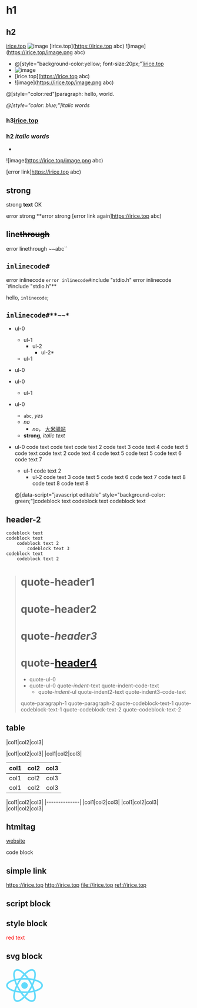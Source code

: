 # h1
## h2 

[irice.top](https://irice.top)
![image](https://irice.top/image.png)
[irice.top](https://irice.top abc)
![image](https://irice.top/image.png abc)

* @[style="background-color:yellow; font-size:20px;"][irice.top](https://irice.top)
* ![image](https://irice.top/image.png)
* [irice.top](https://irice.top abc)
* ![image](https://irice.top/image.png abc)

@[style="color:red"]paragraph: hello, world.

*@[style="color: blue;"]italic words*


### h3[irice.top](https://irice.top)

### h2 *italic words*

*

![image(https://irice.top/image.png abc)

[error link]https://irice.top abc)


## str**on**g

strong **text** OK

error strong **error strong [error link again]https://irice.top abc)

## line~~through~~

error linethrough ~~abc``


## `inlinecode#`

error inlinecode `
error inlinecode `#include "stdio.h"
error inlinecode `#include "stdio.h"**

hello, `inlinecode`;

## `inlinecode#**~~*`

* ul-0
    * ul-1
        * ul-2
            * ul-2*
    * ul-1
* ul-0
* ul-0
    * ul-1
* ul-0
    * `abc`, *yes*
    * _no_
        * _no_， [大米驿站](https://irice.top)
    * **strong**, *italic text*
* ul-0
        code text
        code text
            code text 2
                code text 3
                    code text 4
                        code text 5
        code text
            code text 2
                    code text 4
                        code text 5
                        code text 5
                            code text 6
                                code text 7
    * ul-1
            code text 2
        * ul-2
                code text 3
                        code text 5
                            code text 6
                                code text 7
                                    code text 8
                                    code text 8
                                    code text 8

    @[data-script="javascript editable" style="background-color: green;"]codeblock text
    codeblock text
    codeblock text
                
## header-2

    codeblock text
    codeblock text
        codeblock text 2
            codeblock text 3
	codeblock text
        codeblock text 2

> # quote-header1
> # quote-**header2**
> # quote-*header3*
> # quote-[header4](https://irice.top)
> * quote-ul-0
> * quote-ul-0
>     quote-*indent*-text
>         quote-indent-code-text
>     * quote-*indent*-ul
>         quote-indent2-text
>             quote-indent3-code-text
>
> quote-paragraph-1
>   quote-paragraph-2
>     quote-codeblock-text-1
>     quote-codeblock-text-1
>         quote-codeblock-text-2
>         quote-codeblock-text-2


## table
|col1|col2|col3|

|col1|col2|col3|
|col1|col2|col3|



|col1|col2|col3|
|:---|:---:|---:|
|col1|col2|col3|
|col1|col2|col3|

|col1|col2|col3|
|--------------|
|col1|col2|col3|
|col1|col2|col3|
|col1|col2|col3|



## htmltag

<a href="https://www.baidu.com">website
</a>

<div>
    code block
</div>



## simple link

<https://irice.top>
<http://irice.top>
<file://irice.top>
<ref://irice.top>



## script block
<script type="text/javascript">
var a = 'markdown';
document.write('hello, ' + a);
</script>

## style block
<span id="aaa">red text</span>
<style type="text/css">
#aaa {
    color: red;
}
</style>


## svg block
<svg xmlns="http://www.w3.org/2000/svg" viewBox="-11.5 -10.23174 23 20.46348" width="100" height="100">
  <title>React Logo</title>
  <circle cx="0" cy="0" r="2.05" fill="#61dafb"/>
  <g stroke="#61dafb" stroke-width="1" fill="none">
    <ellipse rx="11" ry="4.2"/>
    <ellipse rx="11" ry="4.2" transform="rotate(60)"/>
    <ellipse rx="11" ry="4.2" transform="rotate(120)"/>
  </g>
</svg>
